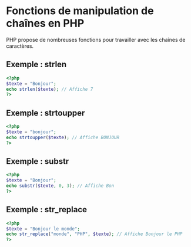 # Fonctions de manipulation de chaînes en PHP

PHP propose de nombreuses fonctions pour travailler avec les chaînes de caractères.

## Exemple : strlen

```php
<?php
$texte = "Bonjour";
echo strlen($texte); // Affiche 7
?>
```

## Exemple : strtoupper

```php
<?php
$texte = "bonjour";
echo strtoupper($texte); // Affiche BONJOUR
?>
```

## Exemple : substr

```php
<?php
$texte = "Bonjour";
echo substr($texte, 0, 3); // Affiche Bon
?>
```

## Exemple : str_replace

```php
<?php
$texte = "Bonjour le monde";
echo str_replace("monde", "PHP", $texte); // Affiche Bonjour le PHP
?>
```
